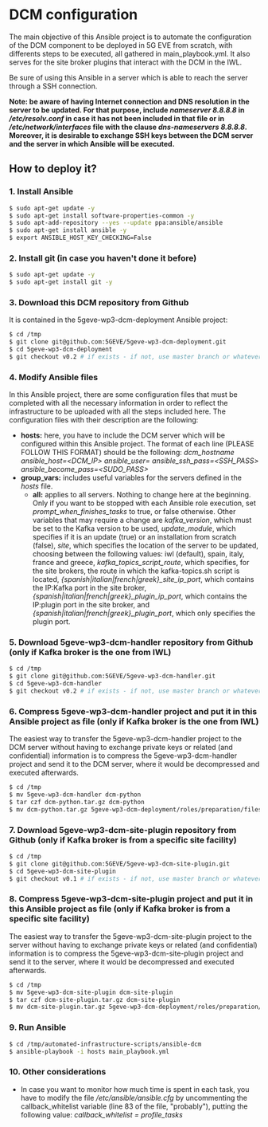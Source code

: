 # DCM configuration

The main objective of this Ansible project is to automate the configuration of the DCM component to be deployed in 5G EVE from scratch, with differents steps to be executed, all gathered in main_playbook.yml. It also serves for the site broker plugins that interact with the DCM in the IWL.

Be sure of using this Ansible in a server which is able to reach the server through a SSH connection.

**Note: be aware of having Internet connection and DNS resolution in the server to be updated. For that purpose, include *nameserver 8.8.8.8* in */etc/resolv.conf* in case it has not been included in that file or in */etc/network/interfaces* file with the clause *dns-nameservers 8.8.8.8*. Moreover, it is desirable to exchange SSH keys between the DCM server and the server in which Ansible will be executed.**

## How to deploy it?

### 1. Install Ansible
 
```sh
$ sudo apt-get update -y
$ sudo apt-get install software-properties-common -y
$ sudo apt-add-repository --yes --update ppa:ansible/ansible
$ sudo apt-get install ansible -y
$ export ANSIBLE_HOST_KEY_CHECKING=False
```

### 2. Install git (in case you haven't done it before)

```sh
$ sudo apt-get update -y
$ sudo apt-get install git -y
```

### 3. Download this DCM repository from Github

It is contained in the 5geve-wp3-dcm-deployment Ansible project:

```sh
$ cd /tmp
$ git clone git@github.com:5GEVE/5geve-wp3-dcm-deployment.git
$ cd 5geve-wp3-dcm-deployment
$ git checkout v0.2 # if exists - if not, use master branch or whatever
```

### 4. Modify Ansible files

In this Ansible project, there are some configuration files that must be completed with all the necessary information in order to reflect the infrastructure to be uploaded with all the steps included here. The configuration files with their description are the following:

* **hosts:** here, you have to include the DCM server which will be configured within this Ansible project. The format of each line (PLEASE FOLLOW THIS FORMAT) should be the following: *dcm_hostname ansible_host=<DCM_IP> ansible_user=<USER> ansible_ssh_pass=<SSH_PASS> ansible_become_pass=<SUDO_PASS>*
* **group_vars:** includes useful variables for the servers defined in the *hosts* file.
	* **all:** applies to all servers. Nothing to change here at the beginning. Only if you want to be stopped with each Ansible role execution, set *prompt_when_finishes_tasks* to true, or false otherwise. Other variables that may require a change are *kafka_version*, which must be set to the Kafka version to be used, *update_module*, which specifies if it is an update (true) or an installation from scratch (false), *site*, which specifies the location of the server to be updated, choosing between the following values: iwl (default), spain, italy, france and greece, *kafka_topics_script_route*, which specifies, for the site brokers, the route in which the kafka-topics.sh script is located, *{spanish|italian|french|greek}_site_ip_port*, which contains the IP:Kafka port in the site broker, *{spanish|italian|french|greek}_plugin_ip_port*, which contains the IP:plugin port in the site broker, and *{spanish|italian|french|greek}_plugin_port*, which only specifies the plugin port.

### 5. Download 5geve-wp3-dcm-handler repository from Github (only if Kafka broker is the one from IWL)

```sh
$ cd /tmp
$ git clone git@github.com:5GEVE/5geve-wp3-dcm-handler.git
$ cd 5geve-wp3-dcm-handler
$ git checkout v0.2 # if exists - if not, use master branch or whatever
```

### 6. Compress 5geve-wp3-dcm-handler project and put it in this Ansible project as file (only if Kafka broker is the one from IWL)

The easiest way to transfer the 5geve-wp3-dcm-handler project to the DCM server without having to exchange private keys or related (and confidential) information is to compress the 5geve-wp3-dcm-handler project and send it to the DCM server, where it would be decompressed and executed afterwards.

```sh
$ cd /tmp
$ mv 5geve-wp3-dcm-handler dcm-python
$ tar czf dcm-python.tar.gz dcm-python
$ mv dcm-python.tar.gz 5geve-wp3-dcm-deployment/roles/preparation/files
```

### 7. Download 5geve-wp3-dcm-site-plugin repository from Github (only if Kafka broker is from a specific site facility)

```sh
$ cd /tmp
$ git clone git@github.com:5GEVE/5geve-wp3-dcm-site-plugin.git
$ cd 5geve-wp3-dcm-site-plugin
$ git checkout v0.1 # if exists - if not, use master branch or whatever
```

### 8. Compress 5geve-wp3-dcm-site-plugin project and put it in this Ansible project as file (only if Kafka broker is from a specific site facility)

The easiest way to transfer the 5geve-wp3-dcm-site-plugin project to the server without having to exchange private keys or related (and confidential) information is to compress the 5geve-wp3-dcm-site-plugin project and send it to the server, where it would be decompressed and executed afterwards.

```sh
$ cd /tmp
$ mv 5geve-wp3-dcm-site-plugin dcm-site-plugin
$ tar czf dcm-site-plugin.tar.gz dcm-site-plugin
$ mv dcm-site-plugin.tar.gz 5geve-wp3-dcm-deployment/roles/preparation/files
```

### 9. Run Ansible

```sh
$ cd /tmp/automated-infrastructure-scripts/ansible-dcm
$ ansible-playbook -i hosts main_playbook.yml
```

### 10. Other considerations

* In case you want to monitor how much time is spent in each task, you have to modify the file */etc/ansible/ansible.cfg* by uncommenting the callback_whitelist variable (line 83 of the file, "probably"), putting the following value: *callback_whitelist = profile_tasks*
